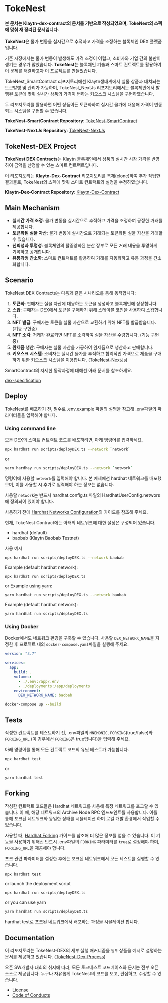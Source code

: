 # TokeNest
#### 본 문서는 Klaytn-dex-contract의 문서를 기반으로 작성되었으며, TokeNest의 스펙에 맞춰 재 정리된 문서입니다.

**TokeNest**은 물가 변동을 실시간으로 추적하고 가격을 조정하는 블록체인 DEX 플랫폼입니다. 

기존 시장에서는 물가 변동이 발생해도 가격 조정이 어렵고, 소비자와 기업 간의 불만이 생기는 경우가 많았습니다. **TokeNest**는 블록체인 기술과 스마트 컨트랙트를 활용하여 이 문제를 해결하고자 이 프로젝트를 만들었습니다.

TokeNest_SmartContract 리포지토리에선 Klaytn생태계에서 실물 상품과 대치되는 토큰발행 및 관리가 가능하며,
TokeNest_NextJs 리포지토리에서는 블록체인에서 발행된 토큰에 맞춰 실시간 상품의 가격이 변하는 키오스크 시스템을 구현하였습니다.

두 리포지토리를 활용하면 어떤 상품이든 토큰화하여 실시간 물가에 대응해 가격이 변동되는 시스템을 구현할 수 있습니다.

**TokeNest-SmartContract Repository**: [TokeNest-SmartContract](https://github.com/TokeNest/TokeNest_SmartContract)

**TokeNest-NextJs Repository**: [TokeNest-NextJs](https://github.com/TokeNest/TokeNest_Next.js)

## TokeNest-DEX Project

**TokeNest DEX Contracts**는 Klaytn 블록체인에서 상품의 실시간 시장 가격을 반영하여 금액을 산정할 수 있는 스마트 컨트랙트입니다. 

이 리포지토리는 **Klaytn-Dex-Contract** 리포지토리를 복제(clone)하여 추가 작업한 결과물로, TokeNest의 스펙에 맞춰 스마트 컨트랙트와 설정을 수정하였습니다.

**Klaytn-Dex-Contract Repository**: [Klaytn-Dex-Contract](https://github.com/klaytn/klaytn-dex-contracts)

## Main Mechanism

- **실시간 가격 조정**: 물가 변동을 실시간으로 추적하고 가격을 조정하여 공정한 거래를 제공합니다.
- **토큰화된 실물 자산**: 물가 변동에 실시간으로 거래되는 토큰화된 실물 자산을 거래할 수 있습니다.
- **신뢰성과 투명성**: 블록체인의 탈중앙화된 분산 장부로 모든 거래 내용을 투명하게 기록하고 공개합니다.
- **유통과정 간소화**: 스마트 컨트랙트를 활용하여 거래를 자동화하고 유통 과정을 간소화합니다.

## Scenario

TokeNest DEX Contracts는 다음과 같은 시나리오를 통해 동작합니다:

1. **토큰화**: 판매자는 실물 자산에 대응하는 토큰을 생성하고 블록체인에 상장합니다.
2. **스왑**: 구매자는 DEX에서 토큰을 구매하기 위해 스테이블 코인을 사용하여 스왑합니다.
3. **NFT 발급**: 구매자는 토큰을 실물 자산으로 교환하기 위해 NFT를 발급받습니다. (기능 구현중)
4. **NFT 소각**: 거래가 완료되면 NFT를 소각하여 실물 자산을 수령합니다.  (기능 구현중)
5. **완제품 생산**: 구매자는 실물 자산을 가공하여 완제품으로 생산하고 판매합니다.
6. **키오스크 시스템**: 소비자는 실시간 물가를 추적하고 합리적인 가격으로 제품을 구매하기 위한 키오스크 시스템을 이용합니다. ([TokeNest-NextJs](https://github.com/TokeNest/TokeNest_NextJs))

SmartContract의 자세한 동작과정에 대해선 아래 문서를 참조하세요.

[dex-specification](./docs/dex-specification.md)

## Deploy
TokeNest를 배포하기 전, 필수로 .env.example 파일의 설명을 참고해 .env파일의 파라미터들을 입력해야 합니다.

### Using command line
모든 DEX의 스마트 컨트랙트 코드를 배포하려면, 아래 명령어를 입력하세요.

```bash 
npx hardhat run scripts/deployDEX.ts --network `network`
```
or
```bash
yarn hardhay run scripts/deployDEX.ts --network `network`
```

명령어에 사용할 `network`를 입력해야 합니다. 본 예제에선 hardhat 네트워크를 배포했으며, 이를 사용할 시 추가로 입력해야 하는 정보는 없습니다.

사용할 `network`는 반드시 hardhat.config.ts 파일의 HardhatUserConfig.networs에 정의되어 있어야 합니다.

사용하기 전에 [Hardhat Networks Configuration](`https://hardhat.org/hardhat-runner/docs/config#networks-configuration`)의 가이드를 참조해 주세요.

현재, TokeNest Contract에는 아래의 네트워크에 대한 설정은 구성되어 있습니다.

- hardhat (default)
- baobab (Klaytn Baobab Testnet)

사용 예시
```bash 
npx hardhat run scripts/deployDEX.ts --network baobab
```
Example (default hardhat network):
```bash 
npx hardhat run scripts/deployDEX.ts
```
or Example using yarn:
```bash 
yarn hardhat run scripts/deployDEX.ts --network baobab
```
Example (default hardhat network):
```bash 
yarn hardhat run scripts/deployDEX.ts
```

### Using Docker
Docker에서도 네트워크 환경을 구축할 수 있습니다. 사용할 `DEX_NETWORK_NAME`을 지정한 후 프로젝트 내의 `docker-compose.yaml`파일을 실행해 주세요.

```yaml
version: "3.7"

services:
  app:
    build: .
    volumes:
      - ./.env:/app/.env
      - ./deployments:/app/deployments
    environment:
      DEX_NETWORK_NAME: baobab
```

```bash
docker-compose up --build
```

## Tests
작성한 컨트랙트를 테스트하기 전, .env파일의 `MNEMONIC`, `FORKING`(true/false)와 `FORKING_URL` (이 경우에선 `FORKING`은 true입니다)을 입력해 주세요.

아래 명령어를 통해 모든 컨트랙트 코드의 유닛 테스트가 가능합니다.

```bash 
npx hardhat test
```
or
```bash
yarn hardhat test
```

## Forking
작성한 컨트랙트 코드들은 Hardhat 네트워크를 사용해 특정 네트워크를 포크할 수 있습니다. 이 때, 해당 네트워크의 Archive Node RPC 엔드포인트를 사용합니다. 이를 통해 포크된 네트워크와 동일한 상태를 시뮬레이션 하며 로컬 개발 환경에서 작업할 수 있습니다.

사용할 때, [Hardhat Forking](`https://hardhat.org/hardhat-network/docs/guides/forking-other-networks`) 가이드를 참조해 더 많은 정보를 얻을 수 있습니다. 이 기능을 사용하기 위해선 반드시 .env파일의 `FORKING` 파라미터를 `true`로 설정해야 하며, `FORKING_URL`을 제공해야 합니다.

포크 관련 파라미터를 설정한 후에는 포크된 네트워크에서 모든 테스트를 실행할 수 있습니다.

```bash 
npx hardhat test
```
or launch the deployment script
```bash 
npx hardhat run scripts/deployDEX.ts
```
or you can use yarn
```bash 
yarn hardhat run scripts/deployDEX.ts
```
hardhat test로 포크된 네트워크에서 배포하는 과정을 시뮬레이션 합니다.

## Documentation

이 리포지토리는 TokeNest-DEX의 세부 실행 매커니즘을 `원두` 상품을 예시로 설명하는 문서를 제공하고 있습니다. ([TokeNest-Dex-Process](./docs/dex-process.md))

오픈 SW개발자 대회의 취지에 따라, 모든 토크네스트 코드베이스와 문서는 전부 오픈 소스로 제공됩니다. 누구나 자유롭게 TokeNest의 코드를 보고, 편집하고, 수정할 수 있습니다.

- [License](./LICENSE)
- [Code of Conducts](https://github.com/TokeNest/TokeNest_SmartContract/blob/master/CODE_OF_CONDUCT.md)
